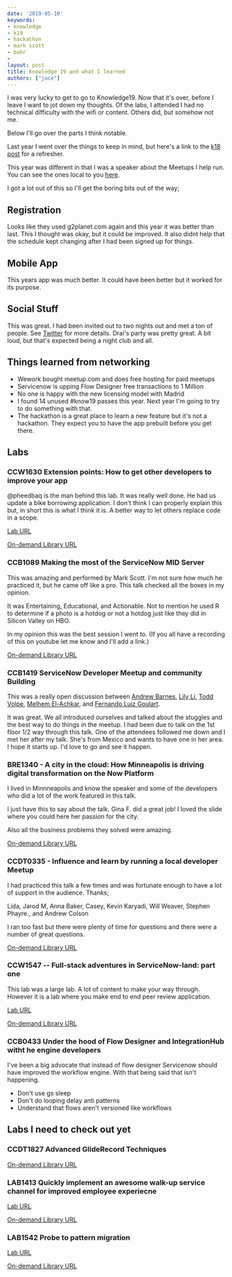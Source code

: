 ```yaml
---
date: '2019-05-10'
keywords:
- knowledge
- k19
- hackathon
- mark scott
- bahr
- 
layout: post
title: Knowledge 19 and what I learned
authors: ["jace"]
---
```


I was very lucky to get to go to Knowledge19. Now that it's over, before
I leave I want to jot down my thoughts. Of the labs, I attended I had no
technical difficulty with the wifi or content. Others did, but somehow
not me.

Below I'll go over the parts I think notable.

Last year I went over the things to keep in mind, but here's a link to
the [k18 post](/k18) for a refresher.

This year was different in that I was a speaker about the Meetups I help
run. You can see the ones local to you
[here](https://www.meetup.com/pro/servicenowdevprogram/).

I got a lot out of this so I'll get the boring bits out of the way;

## Registration

Looks like they used g2planet.com again and this year it was better than
last. This I thought was okay, but it could be improved. It also didnt
help that the schedule kept changing after I had been signed up for
things.

## Mobile App

This years app was much better. It could have been better but it worked
for its purpose.

## Social Stuff

This was great. I had been invited out to two nights out and met a ton
of people. See
[Twitter](https://twitter.com/phxdev/status/1125984190359465985) for
more details. Drai's party was pretty great. A bit loud, but that's
expected being a night club and all.

## Things learned from networking

-   Wework bought meetup.com and does free hosting for paid meetups
-   Servicenow is upping Flow Designer free transactions to 1 Million
-   No one is happy with the new licensing model with Madrid
-   I found 14 unused \#know19 passes this year. Next year I'm going to
    try to do something with that.
-   The hackathon is a great place to learn a new feature but it's not a
    hackathon. They expect you to have the app prebuilt before you get
    there.

## Labs

### CCW1630 Extension points: How to get other developers to improve your app

@pheedbaq is the man behind this lab. It was really well done. He had us
update a bike borrowing application. I don't think I can properly
explain this but, in short this is what I think it is. A better way to
let others replace code in a scope.

[Lab
URL](https://developer.servicenow.com/app.do#!/event/knowledge19/CCW1630)

[On-demand Library
URL](https://community.servicenow.com/community?id=community_article&sys_id=5c66ef9cdb9d3b0422e0fb2439961903)

### CCB1089 Making the most of the ServiceNow MID Server

This was amazing and performed by Mark Scott. I'm not sure how much he
practiced it, but he came off like a pro. This talk checked all the
boxes in my opinion.

It was Entertaining, Educational, and Actionable. Not to mention he used
R to determine if a photo is a hotdog or not a hotdog just like they did
in Silicon Valley on HBO.

In my opinion this was the best session I went to. (If you all have a
recording of this on youtube let me know and I'll add a link.)

[On-demand Library
URL](https://community.servicenow.com/community?id=community_article&sys_id=6246e75cdb9d3b0422e0fb2439961979)

### CCB1419 ServiceNow Developer Meetup and community Building

This was a really open discussion between [Andrew
Barnes](https://www.meetup.com/RDU-ServiceNow-Developer-Meetup/members/215745765/profile/),
[Lily
Li](https://www.meetup.com/Orlando-ServiceNow-Developer-Meetup/members/212809016/profile),
[Todd
Volpe](https://www.meetup.com/South-Florida-ServiceNow-Developer-Meetup/members/189027559/profile/),
[Melhem
El-Achkar](https://www.meetup.com/Munchen-ServiceNow-Developer-Meetup/members/203263765/profile/),
and [Fernando Luiz
Goulart](https://www.meetup.com/Sao-Paulo-ServiceNow-Developer-Meetup/members/189217600/profile/).

It was great. We all introduced ourselves and talked about the stuggles
and the best way to do things in the meetup. I had been due to talk on
the 1st floor 1/2 way through this talk. One of the attendees followed
me down and I met her after my talk. She's from Mexico and wants to have
one in her area. I hope it starts up. I'd love to go and see it happen.

### BRE1340 - A city in the cloud: How Minneapolis is driving digital transformation on the Now Platform

I lived in Minnneapolis and know the speaker and some of the developers
who did a lot of the work featured in this talk.

I just have this to say about the talk. Gina F. did a great job! I loved
the slide where you could here her passion for the city.

Also all the business problems they solved were amazing.

[On-demand Library
URL](https://community.servicenow.com/community?id=community_article&sys_id=4846235cdb9d3b0422e0fb24399619e2)

### CCDT0335 - Influence and learn by running a local developer Meetup

I had practiced this talk a few times and was fortunate enough to have a
lot of support in the audience. Thanks;

Lida, Jarod M, Anna Baker, Casey, Kevin Karyadi, Will Weaver, Stephen
Phayre., and Andrew Colson

I ran too fast but there were plenty of time for questions and there
were a number of great questions.

[On-demand Library
URL](https://community.servicenow.com/community?id=community_article&sys_id=d246a75cdb9d3b0422e0fb24399619a5)

### CCW1547 -- Full-stack adventures in ServiceNow-land: part one

This lab was a large lab. A lot of content to make your way through.
However it is a lab where you make end to end peer review application.

[Lab
URL](https://developer.servicenow.com/app.do#!/event/knowledge19/CCW1547)

[On-demand Library
URL](https://community.servicenow.com/community?id=community_article&sys_id=b3462f5cdb9d3b0422e0fb2439961953)

### CCB0433 Under the hood of Flow Designer and IntegrationHub witht he engine developers

I've been a big advocate that instead of flow designer Servicenow should
have improved the workflow engine. With that being said that isn't
happening.

-   Don't use gs sleep
-   Don't do looping delay anti patterns
-   Understand that flows aren't versioned like workflows

## Labs I need to check out yet

### CCDT1827 Advanced GlideRecord Techniques

[On-demand Library
URL](https://community.servicenow.com/community?id=community_article&sys_id=7e66abdcdb9d3b0422e0fb243996190d)

### LAB1413 Quickly implement an awesome walk-up service channel for improved employee experiecne

[Lab
URL](https://developer.servicenow.com/app.do#!/event/knowledge19/LAB1413)

[On-demand Library
URL](https://community.servicenow.com/community?id=community_article&sys_id=b056639cdb9d3b0422e0fb243996193d)

### LAB1542 Probe to pattern migration

[Lab
URL](https://developer.servicenow.com/app.do#!/event/knowledge19/LAB1542)

[On-demand Library
URL](https://community.servicenow.com/community?id=community_article&sys_id=6866ef9cdb9d3b0422e0fb24399619c2)
